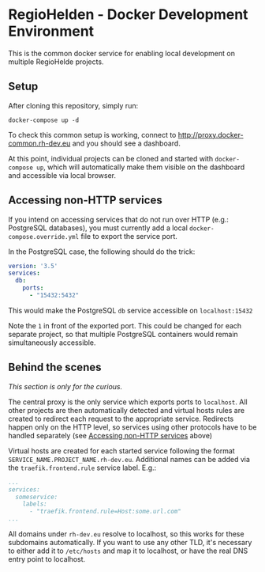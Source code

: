 # RegioHelden - Docker Development Environment

This is the common docker service for enabling local development on multiple RegioHelde projects.

## Setup

After cloning this repository, simply run:
```
docker-compose up -d
```

To check this common setup is working, connect to http://proxy.docker-common.rh-dev.eu and you should see a dashboard.

At this point, individual projects can be cloned and started with `docker-compose up`, which will automatically make
them visible on the dashboard and accessible via local browser.

## <a name="non_http"></a> Accessing non-HTTP services

If you intend on accessing services that do not run over HTTP (e.g.: PostgreSQL databases), you must currently add a
local `docker-compose.override.yml` file to export the service port.

In the PostgreSQL case, the following should do the trick:
```yaml
version: '3.5'
services:
  db:
    ports:
      - "15432:5432"
```

This would make the PostgreSQL `db` service accessible on `localhost:15432`

Note the `1` in front of the exported port. This could be changed for each separate project, so that multiple
PostgreSQL containers would remain simultaneously accessible.

## Behind the scenes

_This section is only for the curious._

The central proxy is the only service which exports ports to `localhost`. All other projects are then automatically
detected and virtual hosts rules are created to redirect each request to the appropriate service. Redirects happen only
on the HTTP level, so services using other protocols have to be handled separately (see [Accessing non-HTTP services](#non_http) above)

Virtual hosts are created for each started service following the format `SERVICE_NAME.PROJECT_NAME.rh-dev.eu`.
Additional names can be added via the `traefik.frontend.rule` service label. E.g.:
```yaml
...
services:
  someservice:
    labels:
      - "traefik.frontend.rule=Host:some.url.com"
...
```

All domains under `rh-dev.eu` resolve to localhost, so this works for these subdomains automatically. If you want to
use any other TLD, it's necessary to either add it to `/etc/hosts` and map it to localhost, or have the real DNS entry
point to localhost.